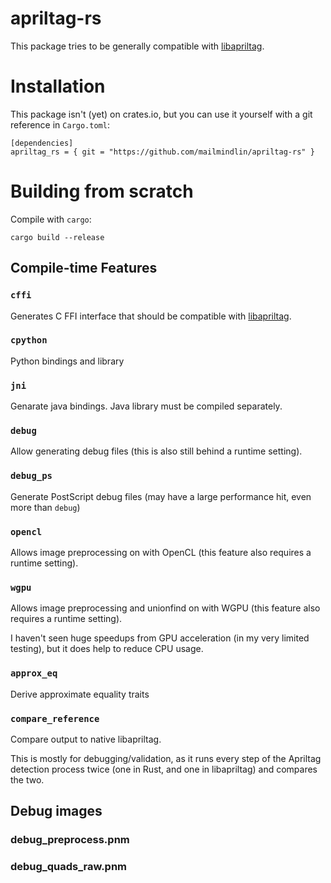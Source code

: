 # apriltag-rs

This package tries to be generally compatible with [libapriltag](https://github.com/AprilRobotics/apriltag).

# Installation

This package isn't (yet) on crates.io, but you can use it yourself with a git reference in `Cargo.toml`:
```
[dependencies]
apriltag_rs = { git = "https://github.com/mailmindlin/apriltag-rs" }
```

# Building from scratch

Compile with `cargo`:

```
cargo build --release
```

## Compile-time Features

### `cffi`
Generates C FFI interface that should be compatible with [libapriltag](https://github.com/AprilRobotics/apriltag).

### `cpython`
Python bindings and library

### `jni`
Genarate java bindings. Java library must be compiled separately.

### `debug`
Allow generating debug files (this is also still behind a runtime setting).

### `debug_ps`
Generate PostScript debug files (may have a large performance hit, even more than `debug`)

### `opencl`
Allows image preprocessing on with OpenCL (this feature also requires a runtime setting).

### `wgpu`
Allows image preprocessing and unionfind on with WGPU (this feature also requires a runtime setting).

I haven't seen huge speedups from GPU acceleration (in my very limited testing), but it does help to reduce CPU
usage.

### `approx_eq`
Derive approximate equality traits

### `compare_reference`
Compare output to native libapriltag.

This is mostly for debugging/validation, as it runs every step of the Apriltag detection
process twice (one in Rust, and one in libapriltag) and compares the two.

## Debug images

### debug_preprocess.pnm
### debug_quads_raw.pnm